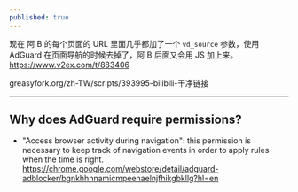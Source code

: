 ```yaml
---
published: true
---
```

现在 阿 B 的每个页面的 URL 里面几乎都加了一个 `vd_source` 参数，使用 AdGuard 在页面导航的时候去掉了，阿 B 后面又会用 JS 加上来。
  https://www.v2ex.com/t/883406
  
greasyfork.org/zh-TW/scripts/393995-bilibili-干净链接

---

## Why does AdGuard require permissions?

* "Access browser activity during navigation": this permission is necessary to keep track of navigation events in order to apply rules when the time is right.
  https://chrome.google.com/webstore/detail/adguard-adblocker/bgnkhhnnamicmpeenaelnjfhikgbkllg?hl=en
